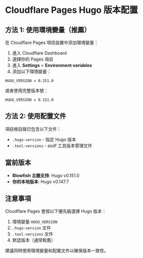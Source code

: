 # Cloudflare Pages Hugo 版本配置

## 方法 1: 使用環境變量（推薦）

在 Cloudflare Pages 項目設置中添加環境變量：

1. 進入 Cloudflare Dashboard
2. 選擇你的 Pages 項目
3. 進入 **Settings** > **Environment variables**
4. 添加以下環境變量：

```
HUGO_VERSION = 0.151.0
```

或者使用完整版本號：

```
HUGO_VERSION = 0.151.0
```

## 方法 2: 使用配置文件

項目根目錄已包含以下文件：
- `.hugo-version` - 指定 Hugo 版本
- `.tool-versions` - asdf 工具版本管理文件

## 當前版本

- **Blowfish 主題支持**: Hugo v0.151.0
- **你的本地版本**: Hugo v0.147.7

## 注意事項

Cloudflare Pages 會按以下優先級選擇 Hugo 版本：
1. 環境變量 `HUGO_VERSION`
2. `.hugo-version` 文件
3. `.tool-versions` 文件
4. 默認版本（通常較舊）

建議同時使用環境變量和配置文件以確保版本一致性。
